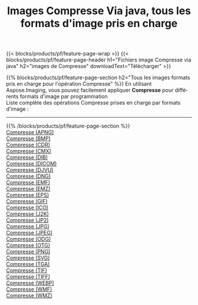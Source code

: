﻿---
title: Images Compresse Via java, tous les formats d'image pris en charge 
weight: 3920
url: /fr/java/compress 
lang: fr
langdirlevel: 2
locales: zh-hans,ja,it,ru,de,es,fr,nl,id,lt,pl,pt,vi,tr,ko,zh-hant,ar,hi,th,sv,cs,uk,he
description: En utilisant Aspose.Imaging, vous pouvez facilement Compresse images Via java
---

{{< blocks/products/pf/feature-page-wrap >}}
{{< blocks/products/pf/feature-page-header h1="Fichiers image Compresse via java" h2="images de Compresse" downloadText="Télécharger" >}}


{{% blocks/products/pf/feature-page-section  h2="Tous les images formats pris en charge pour l'opération Compresse" %}}
En utilisant Aspose.Imaging, vous pouvez facilement appliquer **Compresse** pour différents formats d'image par programmation
<br/>
Liste complète des opérations Compresse prises en charge par formats d'image :
<hr/>
{{% /blocks/products/pf/feature-page-section %}}
<div class="container-fluid productfamilypage bg-gray">
    <div class="convertypes bg-gray agp-content section">
        <div class="container">
		<div class="row other-converters">
		    <div class='col-md-2 other-converter remove-lp remove-rp'><a href="/imaging/fr/java/compress/apng" >Compresse (APNG)</a></div><div class='col-md-2 other-converter remove-lp remove-rp'><a href="/imaging/fr/java/compress/bmp" >Compresse (BMP)</a></div><div class='col-md-2 other-converter remove-lp remove-rp'><a href="/imaging/fr/java/compress/cdr" >Compresse (CDR)</a></div><div class='col-md-2 other-converter remove-lp remove-rp'><a href="/imaging/fr/java/compress/cmx" >Compresse (CMX)</a></div><div class='col-md-2 other-converter remove-lp remove-rp'><a href="/imaging/fr/java/compress/dib" >Compresse (DIB)</a></div><div class='col-md-2 other-converter remove-lp remove-rp'><a href="/imaging/fr/java/compress/dicom" >Compresse (DICOM)</a></div><div class='col-md-2 other-converter remove-lp remove-rp'><a href="/imaging/fr/java/compress/djvu" >Compresse (DJVU)</a></div><div class='col-md-2 other-converter remove-lp remove-rp'><a href="/imaging/fr/java/compress/dng" >Compresse (DNG)</a></div><div class='col-md-2 other-converter remove-lp remove-rp'><a href="/imaging/fr/java/compress/emf" >Compresse (EMF)</a></div><div class='col-md-2 other-converter remove-lp remove-rp'><a href="/imaging/fr/java/compress/emz" >Compresse (EMZ)</a></div><div class='col-md-2 other-converter remove-lp remove-rp'><a href="/imaging/fr/java/compress/eps" >Compresse (EPS)</a></div><div class='col-md-2 other-converter remove-lp remove-rp'><a href="/imaging/fr/java/compress/gif" >Compresse (GIF)</a></div><div class='col-md-2 other-converter remove-lp remove-rp'><a href="/imaging/fr/java/compress/ico" >Compresse (ICO)</a></div><div class='col-md-2 other-converter remove-lp remove-rp'><a href="/imaging/fr/java/compress/j2k" >Compresse (J2K)</a></div><div class='col-md-2 other-converter remove-lp remove-rp'><a href="/imaging/fr/java/compress/jp2" >Compresse (JP2)</a></div><div class='col-md-2 other-converter remove-lp remove-rp'><a href="/imaging/fr/java/compress/jpg" >Compresse (JPG)</a></div><div class='col-md-2 other-converter remove-lp remove-rp'><a href="/imaging/fr/java/compress/jpeg" >Compresse (JPEG)</a></div><div class='col-md-2 other-converter remove-lp remove-rp'><a href="/imaging/fr/java/compress/odg" >Compresse (ODG)</a></div><div class='col-md-2 other-converter remove-lp remove-rp'><a href="/imaging/fr/java/compress/otg" >Compresse (OTG)</a></div><div class='col-md-2 other-converter remove-lp remove-rp'><a href="/imaging/fr/java/compress/png" >Compresse (PNG)</a></div><div class='col-md-2 other-converter remove-lp remove-rp'><a href="/imaging/fr/java/compress/svg" >Compresse (SVG)</a></div><div class='col-md-2 other-converter remove-lp remove-rp'><a href="/imaging/fr/java/compress/tga" >Compresse (TGA)</a></div><div class='col-md-2 other-converter remove-lp remove-rp'><a href="/imaging/fr/java/compress/tif" >Compresse (TIF)</a></div><div class='col-md-2 other-converter remove-lp remove-rp'><a href="/imaging/fr/java/compress/tiff" >Compresse (TIFF)</a></div><div class='col-md-2 other-converter remove-lp remove-rp'><a href="/imaging/fr/java/compress/webp" >Compresse (WEBP)</a></div><div class='col-md-2 other-converter remove-lp remove-rp'><a href="/imaging/fr/java/compress/wmf" >Compresse (WMF)</a></div><div class='col-md-2 other-converter remove-lp remove-rp'><a href="/imaging/fr/java/compress/wmz" >Compresse (WMZ)</a></div>
                </div>
        </div>
    </div>
</div>
<br/>
